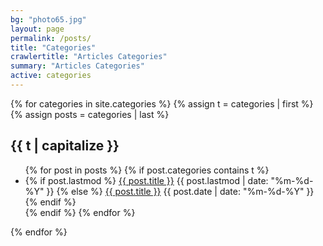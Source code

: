 ```yaml
---
bg: "photo65.jpg"
layout: page
permalink: /posts/
title: "Categories"
crawlertitle: "Articles Categories"
summary: "Articles Categories"
active: categories
---
```


{% for categories in site.categories %}
  {% assign t = categories | first %}
  {% assign posts = categories | last %}

  <h2 class="category-key" id="{{ t | downcase }}">{{ t | capitalize }}</h2>

  <ul class="year">
    {% for post in posts %}
      {% if post.categories contains t %}
        <li>
          {% if post.lastmod %}
            <a href="{{ post.url | relative_url}}">{{ post.title }}</a>
            <span class="date">{{ post.lastmod | date: "%m-%d-%Y"  }}</span>
          {% else %}
            <a href="{{ post.url | relative_url}}">{{ post.title }}</a>
            <span class="date">{{ post.date | date: "%m-%d-%Y"  }}</span>
          {% endif %}
        </li>
      {% endif %}
    {% endfor %}
  </ul>

{% endfor %}
